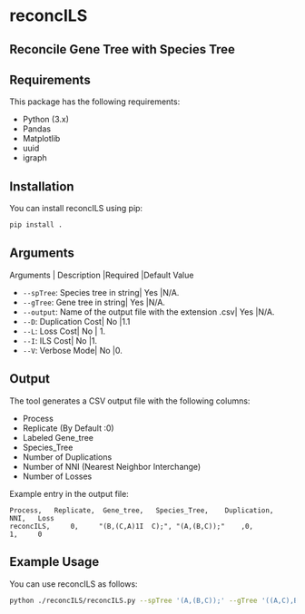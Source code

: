 # reconcILS

## Reconcile Gene Tree with Species Tree

## Requirements
This package has the following requirements:

- Python (3.x)
- Pandas
- Matplotlib
- uuid
- igraph





## Installation

You can install reconcILS using pip:

```bash
pip install .
```

## Arguments 

Arguments  | Description |Required |Default Value
- `--spTree`: Species tree in string| Yes |N/A.
- `--gTree`: Gene tree in string| Yes |N/A.
- `--output`: Name of the output file with the extension .csv| Yes |N/A. 
- `--D`: Duplication Cost| No |1.1
- `--L`: Loss Cost| No | 1.
- `--I`: ILS Cost| No |1.
- `--V`: Verbose Mode| No |0.

## Output

The tool generates a CSV output file with the following columns:

- Process
- Replicate (By Default :0)
- Labeled Gene_tree
- Species_Tree
- Number of Duplications
- Number of NNI (Nearest Neighbor Interchange)
- Number of Losses

Example entry in the output file:

```
Process,   Replicate,  Gene_tree,   Species_Tree,    Duplication,   NNI,   Loss
reconcILS,     0,     "(B,(C,A)1I  C);", "(A,(B,C));"    ,0,             1,     0
```

## Example Usage

You can use reconcILS as follows:

```bash
python ./reconcILS/reconcILS.py --spTree '(A,(B,C));' --gTree '((A,C),B);' --output 'result.csv'
```

